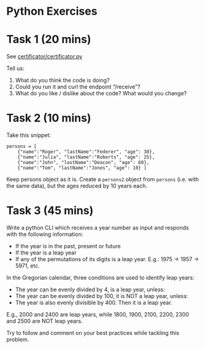 # Python Exercises

# Task 1 (20 mins)

See [certificator/certificator.py](certificator/certificator.py)

Tell us:

1. What do you think the code is doing?
2. Could you run it and curl the endpoint “/receive”?
3. What do you like / dislike about the code? What would you change?

# Task 2 (10 mins)

Take this snippet:

```
persons = [
    {"name":"Roger", "lastName":"Federer", "age": 30},
    {"name":"Julia", "lastName":"Roberts", "age": 25},
    {"name":"John", "lastName":"Deacon", "age": 60},
    {"name":"Tom", "lastName":"Jones", "age": 10} ]
```

Keep persons object as it is.
Create a `persons2` object from `persons` (i.e. with the same data), but the ages reduced by 10 years each.

# Task 3 (45 mins)

Write a python CLI which receives a year number as input and responds with the following information:

- If the year is in the past, present or future
- If the year is a leap year
- If any of the permutations of its digits is a leap year. E.g.: 1975 -> 1957 -> 5971, etc.

In the Gregorian calendar, three conditions are used to identify leap years:
- The year can be evenly divided by 4, is a leap year, unless:
- The year can be evenly divided by 100, it is NOT a leap year, unless:
- The year is also evenly divisible by 400. Then it is a leap year.

E.g., 2000 and 2400 are leap years, while 1800, 1900, 2100, 2200, 2300 and 2500 are NOT leap years.

Try to follow and comment on your best practices while tackling this problem.